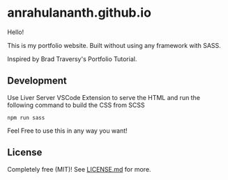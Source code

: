 # anrahulananth.github.io
Hello!

This is my portfolio website. Built without using any framework with SASS.

Inspired by Brad Traversy's Portfolio Tutorial.

## Development

Use Liver Server VSCode Extension to serve the HTML and run the following command to build the CSS from SCSS

`npm run sass` 

Feel Free to use this in any way you want!

## License

Completely free (MIT)! See [LICENSE.md](LICENSE.md) for more.

